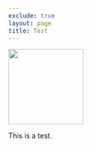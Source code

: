 ```yaml
---
exclude: true
layout: page
title: Test
---
```


<img height="150" src="{{ site.url }}/images/asimj_400x400.jpg">

This is a test.

